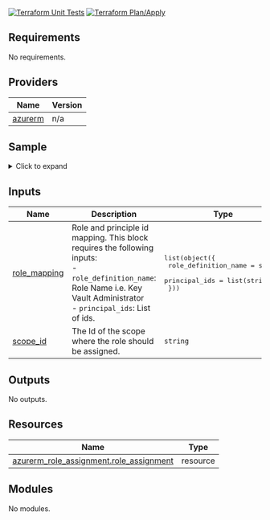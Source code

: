<!-- BEGIN_TF_DOCS -->
[![Terraform Unit Tests](https://github.com/PinakiKundu/terraform-azure-rbac/actions/workflows/tf-unit-tests.yml/badge.svg)](https://github.com/PinakiKundu/terraform-azure-rbac/actions/workflows/tf-unit-tests.yml)
[![Terraform Plan/Apply](https://github.com/PinakiKundu/terraform-azure-rbac/actions/workflows/tf-plan-apply.yml/badge.svg)](https://github.com/PinakiKundu/terraform-azure-rbac/actions/workflows/tf-plan-apply.yml)

## Requirements

No requirements.

## Providers

| Name | Version |
|------|---------|
| <a name="provider_azurerm"></a> [azurerm](#provider\_azurerm) | n/a |

## Sample

<details>
<summary>Click to expand</summary>

```hcl
module "role_assignment" {
  source = "../"

  role_mapping = [
    {
      role_definition_name = "Key Vault Administrator"
      principal_ids        = [data.azurerm_client_config.current.object_id, ]
    },
    {
      role_definition_name = "Key Vault Reader"
      principal_ids        = [data.azurerm_client_config.current.object_id, ]
    }
  ]

  scope_id = azurerm_key_vault.this.id
}
```
</details>

## Inputs

| Name | Description | Type | Default | Required |
|------|-------------|------|---------|:--------:|
| <a name="input_role_mapping"></a> [role\_mapping](#input\_role\_mapping) | Role and principle id mapping. This block requires the following inputs:<br> - `role_definition_name`: Role Name i.e. Key Vault Administrator <br> - `principal_ids`: List of ids. | <pre>list(object({<br>    role_definition_name = string<br>    principal_ids        = list(string)<br>  }))</pre> | n/a | yes |
| <a name="input_scope_id"></a> [scope\_id](#input\_scope\_id) | The Id of the scope where the role should be assigned. | `string` | n/a | yes |

## Outputs

No outputs.

## Resources

| Name | Type |
|------|------|
| [azurerm_role_assignment.role_assignment](https://registry.terraform.io/providers/hashicorp/azurerm/latest/docs/resources/role_assignment) | resource |

## Modules

No modules.
<!-- END_TF_DOCS -->
